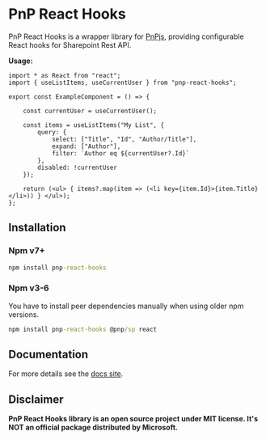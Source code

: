 # PnP React Hooks

PnP React Hooks is a wrapper library for [PnPjs](https://pnp.github.io/pnpjs/), providing configurable React hooks for Sharepoint Rest API.

**Usage:**

```tsx
import * as React from "react";
import { useListItems, useCurrentUser } from "pnp-react-hooks";

export const ExampleComponent = () => {

	const currentUser = useCurrentUser();

	const items = useListItems("My List", {
		query: {
			select: ["Title", "Id", "Author/Title"],
			expand: ["Author"],
			filter: `Author eq ${currentUser?.Id}`
		},
		disabled: !currentUser
	});

	return (<ul> { items?.map(item => (<li key={item.Id}>{item.Title}</li>)) } </ul>);
};
```

## Installation

### Npm  v7+

```cmd
npm install pnp-react-hooks
```

### Npm v3-6

You have to install peer dependencies manually when using older npm versions.

```cmd
npm install pnp-react-hooks @pnp/sp react
```

## Documentation

For more details see the [docs site](https://superioone.github.io/pnp-react-hooks/).

## Disclaimer

**PnP React Hooks library is an open source project under MIT license. It's NOT an official package distributed by Microsoft.**